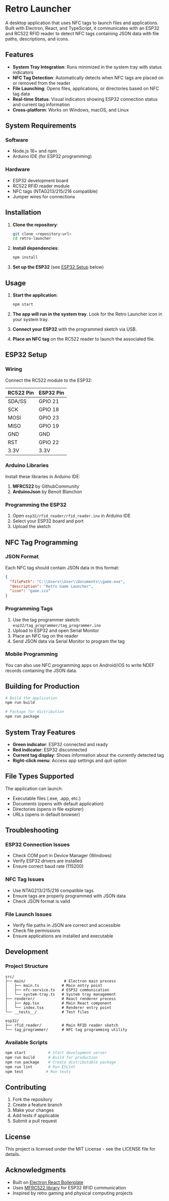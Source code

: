 # Retro Launcher

A desktop application that uses NFC tags to launch files and applications. Built with Electron, React, and TypeScript, it communicates with an ESP32 and RC522 RFID reader to detect NFC tags containing JSON data with file paths, descriptions, and icons.

## Features

- **System Tray Integration**: Runs minimized in the system tray with status indicators
- **NFC Tag Detection**: Automatically detects when NFC tags are placed on or removed from the reader
- **File Launching**: Opens files, applications, or directories based on NFC tag data
- **Real-time Status**: Visual indicators showing ESP32 connection status and current tag information
- **Cross-platform**: Works on Windows, macOS, and Linux

## System Requirements

### Software
- Node.js 16+ and npm
- Arduino IDE (for ESP32 programming)

### Hardware
- ESP32 development board
- RC522 RFID reader module
- NFC tags (NTAG213/215/216 compatible)
- Jumper wires for connections

## Installation

1. **Clone the repository**:
   ```bash
   git clone <repository-url>
   cd retro-launcher
   ```

2. **Install dependencies**:
   ```bash
   npm install
   ```

3. **Set up the ESP32** (see [ESP32 Setup](#esp32-setup) below)

## Usage

1. **Start the application**:
   ```bash
   npm start
   ```

2. **The app will run in the system tray**. Look for the Retro Launcher icon in your system tray.

3. **Connect your ESP32** with the programmed sketch via USB.

4. **Place an NFC tag** on the RC522 reader to launch the associated file.

## ESP32 Setup

### Wiring

Connect the RC522 module to the ESP32:

| RC522 Pin | ESP32 Pin |
|-----------|-----------|
| SDA/SS    | GPIO 21   |
| SCK       | GPIO 18   |
| MOSI      | GPIO 23   |
| MISO      | GPIO 19   |
| GND       | GND       |
| RST       | GPIO 22   |
| 3.3V      | 3.3V      |

### Arduino Libraries

Install these libraries in Arduino IDE:
1. **MFRC522** by GithubCommunity
2. **ArduinoJson** by Benoit Blanchon

### Programming the ESP32

1. Open `esp32/rfid_reader/rfid_reader.ino` in Arduino IDE
2. Select your ESP32 board and port
3. Upload the sketch

## NFC Tag Programming

### JSON Format

Each NFC tag should contain JSON data in this format:

```json
{
  "filePath": "C:\\Users\\User\\Documents\\game.exe",
  "description": "Retro Game Launcher", 
  "icon": "game.ico"
}
```

### Programming Tags

1. Use the tag programmer sketch: `esp32/tag_programmer/tag_programmer.ino`
2. Upload to ESP32 and open Serial Monitor
3. Place an NFC tag on the reader
4. Send JSON data via Serial Monitor to program the tag

### Mobile Programming

You can also use NFC programming apps on Android/iOS to write NDEF records containing the JSON data.

## Building for Production

```bash
# Build the application
npm run build

# Package for distribution
npm run package
```

## System Tray Features

- **Green indicator**: ESP32 connected and ready
- **Red indicator**: ESP32 disconnected
- **Current tag display**: Shows information about the currently detected tag
- **Right-click menu**: Access app settings and quit option

## File Types Supported

The application can launch:
- Executable files (.exe, .app, etc.)
- Documents (opens with default application)
- Directories (opens in file explorer)
- URLs (opens in default browser)

## Troubleshooting

### ESP32 Connection Issues
- Check COM port in Device Manager (Windows)
- Verify ESP32 drivers are installed
- Ensure correct baud rate (115200)

### NFC Tag Issues
- Use NTAG213/215/216 compatible tags
- Ensure tags are properly programmed with JSON data
- Check JSON format is valid

### File Launch Issues
- Verify file paths in JSON are correct and accessible
- Check file permissions
- Ensure applications are installed and executable

## Development

### Project Structure

```
src/
├── main/                 # Electron main process
│   ├── main.ts          # Main entry point
│   ├── nfc-service.ts   # ESP32 communication
│   └── system-tray.ts   # System tray management
├── renderer/            # React renderer process
│   ├── App.tsx          # Main React component
│   └── index.tsx        # Renderer entry point
└── __tests__/           # Test files

esp32/
├── rfid_reader/         # Main RFID reader sketch
└── tag_programmer/      # NFC tag programming utility
```

### Available Scripts

```bash
npm start          # Start development server
npm run build      # Build for production
npm run package    # Create distributable package
npm run lint       # Run ESLint
npm test          # Run tests
```

## Contributing

1. Fork the repository
2. Create a feature branch
3. Make your changes
4. Add tests if applicable
5. Submit a pull request

## License

This project is licensed under the MIT License - see the LICENSE file for details.

## Acknowledgments

- Built on [Electron React Boilerplate](https://github.com/electron-react-boilerplate/electron-react-boilerplate)
- Uses [MFRC522 library](https://github.com/miguelbalboa/rfid) for ESP32 RFID communication
- Inspired by retro gaming and physical computing projects
